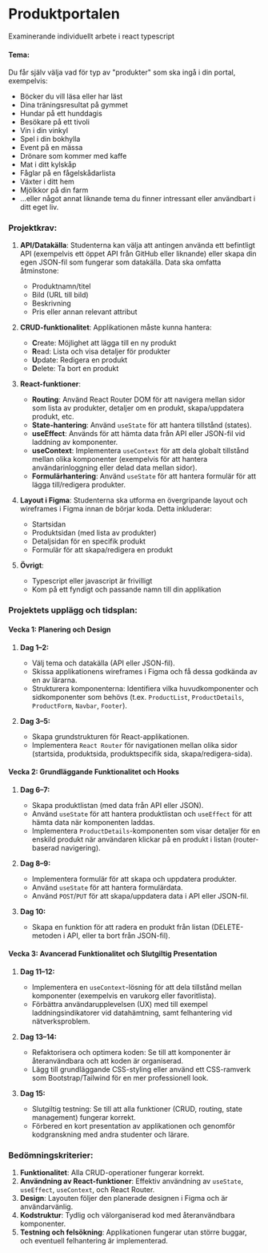 # Produktportalen
Examinerande individuellt arbete i react typescript

#### Tema:
Du får själv välja vad för typ av "produkter" som ska ingå i din portal, exempelvis:
- Böcker du vill läsa eller har läst
- Dina träningsresultat på gymmet
- Hundar på ett hunddagis
- Besökare på ett tivoli
- Vin i din vinkyl
- Spel i din bokhylla
- Event på en mässa
- Drönare som kommer med kaffe
- Mat i ditt kylskåp
- Fåglar på en fågelskådarlista
- Växter i ditt hem
- Mjölkkor på din farm
- ...eller något annat liknande tema du finner intressant eller användbart i ditt eget liv.

### Projektkrav:
1. **API/Datakälla**: Studenterna kan välja att antingen använda ett befintligt API (exempelvis ett öppet API från GitHub eller liknande) eller skapa din egen JSON-fil som fungerar som datakälla. Data ska omfatta åtminstone:
    - Produktnamn/titel
    - Bild (URL till bild)
    - Beskrivning
    - Pris eller annan relevant attribut

2. **CRUD-funktionalitet**: Applikationen måste kunna hantera:
    - **C**reate: Möjlighet att lägga till en ny produkt
    - **R**ead: Lista och visa detaljer för produkter
    - **U**pdate: Redigera en produkt
    - **D**elete: Ta bort en produkt

3. **React-funktioner**:
    - **Routing**: Använd React Router DOM för att navigera mellan sidor som lista av produkter, detaljer om en produkt, skapa/uppdatera produkt, etc.
    - **State-hantering**: Använd `useState` för att hantera tillstånd (states).
    - **useEffect**: Används för att hämta data från API eller JSON-fil vid laddning av komponenter.
    - **useContext**: Implementera `useContext` för att dela globalt tillstånd mellan olika komponenter (exempelvis för att hantera användarinloggning eller delad data mellan sidor).
    - **Formulärhantering**: Använd `useState` för att hantera formulär för att lägga till/redigera produkter.

4. **Layout i Figma**: Studenterna ska utforma en övergripande layout och wireframes i Figma innan de börjar koda. Detta inkluderar:
    - Startsidan
    - Produktsidan (med lista av produkter)
    - Detaljsidan för en specifik produkt
    - Formulär för att skapa/redigera en produkt
  
5. **Övrigt**:
   - Typescript eller javascript är frivilligt
   - Kom på ett fyndigt och passande namn till din applikation

### Projektets upplägg och tidsplan:
#### Vecka 1: Planering och Design
1. **Dag 1–2:**
    - Välj tema och datakälla (API eller JSON-fil).
    - Skissa applikationens wireframes i Figma och få dessa godkända av en av lärarna.
    - Strukturera komponenterna: Identifiera vilka huvudkomponenter och sidkomponenter som behövs (t.ex. `ProductList`, `ProductDetails`, `ProductForm`, `Navbar`, `Footer`).

2. **Dag 3–5:**
    - Skapa grundstrukturen för React-applikationen.
    - Implementera `React Router` för navigationen mellan olika sidor (startsida, produktsida, produktspecifik sida, skapa/redigera-sida).

#### Vecka 2: Grundläggande Funktionalitet och Hooks
1. **Dag 6–7:**
    - Skapa produktlistan (med data från API eller JSON).
    - Använd `useState` för att hantera produktlistan och `useEffect` för att hämta data när komponenten laddas.
    - Implementera `ProductDetails`-komponenten som visar detaljer för en enskild produkt när användaren klickar på en produkt i listan (router-baserad navigering).

2. **Dag 8–9:**
    - Implementera formulär för att skapa och uppdatera produkter.
    - Använd `useState` för att hantera formulärdata.
    - Använd `POST`/`PUT` för att skapa/uppdatera data i API eller JSON-fil.

3. **Dag 10:**
    - Skapa en funktion för att radera en produkt från listan (DELETE-metoden i API, eller ta bort från JSON-fil).

#### Vecka 3: Avancerad Funktionalitet och Slutgiltig Presentation
1. **Dag 11–12:**
    - Implementera en `useContext`-lösning för att dela tillstånd mellan komponenter (exempelvis en varukorg eller favoritlista).
    - Förbättra användarupplevelsen (UX) med till exempel laddningsindikatorer vid datahämtning, samt felhantering vid nätverksproblem.

2. **Dag 13–14:**
    - Refaktorisera och optimera koden: Se till att komponenter är återanvändbara och att koden är organiserad.
    - Lägg till grundläggande CSS-styling eller använd ett CSS-ramverk som Bootstrap/Tailwind för en mer professionell look.

3. **Dag 15:**
    - Slutgiltig testning: Se till att alla funktioner (CRUD, routing, state management) fungerar korrekt.
    - Förbered en kort presentation av applikationen och genomför kodgranskning med andra studenter och lärare.

### Bedömningskriterier:
1. **Funktionalitet**: Alla CRUD-operationer fungerar korrekt.
2. **Användning av React-funktioner**: Effektiv användning av `useState`, `useEffect`, `useContext`, och React Router.
3. **Design**: Layouten följer den planerade designen i Figma och är användarvänlig.
4. **Kodstruktur**: Tydlig och välorganiserad kod med återanvändbara komponenter.
5. **Testning och felsökning**: Applikationen fungerar utan större buggar, och eventuell felhantering är implementerad.
